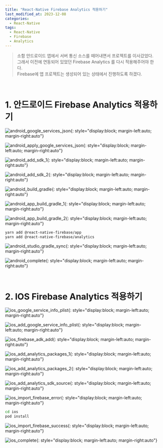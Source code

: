 ```yaml
---
title: "React-Native Firebase Analytics 적용하기"
last_modified_at: 2023-12-08
categories:
  - React-Native
tags:
  - React-Native
  - Firebase
  - Analytics
---
```


> 소함 안드로이드 앱에서 서버 통신 소스를 떼어내면서 프로젝트를 이사갔었다.   
> 그래서 이전에 연동되어 있었던 Firebase Analytics 를 다시 적용해주어야 한다.  
> Firebase에 앱 프로젝트는 생성되어 있는 상태에서 진행하도록 하겠다.

<br>

# 1. 안드로이드 Firebase Analytics 적용하기

![android_google_services_json](/assets/posts/2023-12-08-01/android_google_services_json.png){: style="display:block; margin-left:auto; margin-right:auto"}

![android_apply_google_services_json](/assets/posts/2023-12-08-01/android_apply_google_services_json.png){: style="display:block; margin-left:auto; margin-right:auto"}


![android_add_sdk_1](/assets/posts/2023-12-08-01/android_add_sdk_1.png){: style="display:block; margin-left:auto; margin-right:auto"}

![android_add_sdk_2](/assets/posts/2023-12-08-01/android_add_sdk_2.png){: style="display:block; margin-left:auto; margin-right:auto"}

![android_build_gradle](/assets/posts/2023-12-08-01/android_build_gradle.png){: style="display:block; margin-left:auto; margin-right:auto"}

![android_app_build_gradle_1](/assets/posts/2023-12-08-01/android_app_build_gradle_1.png){: style="display:block; margin-left:auto; margin-right:auto"}

![android_app_build_gradle_2](/assets/posts/2023-12-08-01/android_app_build_gradle_2.png){: style="display:block; margin-left:auto; margin-right:auto"}

```bash
yarn add @react-native-firebase/app
yarn add @react-native-firebase/analytics
```

![android_studio_gradle_sync](/assets/posts/2023-12-08-01/android_studio_gradle_sync.png){: style="display:block; margin-left:auto; margin-right:auto"}

![android_complete](/assets/posts/2023-12-08-01/android_complete.png){: style="display:block; margin-left:auto; margin-right:auto"}

<br>

# 2. IOS Firebase Analytics 적용하기

![ios_google_service_info_plist](/assets/posts/2023-12-08-01/ios_google_service_info_plist.png){: style="display:block; margin-left:auto; margin-right:auto"}

![ios_add_google_service_info_plist](/assets/posts/2023-12-08-01/ios_add_google_service_info_plist.jpg){: style="display:block; margin-left:auto; margin-right:auto"}

![ios_firebase_adk_add](/assets/posts/2023-12-08-01/ios_firebase_adk_add.png){: style="display:block; margin-left:auto; margin-right:auto"}

![ios_add_analytics_packages_1](/assets/posts/2023-12-08-01/ios_add_analytics_packages_1.jpg){: style="display:block; margin-left:auto; margin-right:auto"}

![ios_add_analytics_packages_2](/assets/posts/2023-12-08-01/ios_add_analytics_packages_2.jpg){: style="display:block; margin-left:auto; margin-right:auto"}

![ios_add_analytics_sdk_source](/assets/posts/2023-12-08-01/ios_add_analytics_sdk_source.jpg){: style="display:block; margin-left:auto; margin-right:auto"}

![ios_import_firebase_error](/assets/posts/2023-12-08-01/ios_import_firebase_error.jpg){: style="display:block; margin-left:auto; margin-right:auto"}

```bash
cd ios
pod install
```

![ios_import_firebase_success](/assets/posts/2023-12-08-01/ios_import_firebase_success.jpg){: style="display:block; margin-left:auto; margin-right:auto"}

![ios_complete](/assets/posts/2023-12-08-01/ios_complete.png){: style="display:block; margin-left:auto; margin-right:auto"}